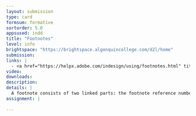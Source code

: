 ```yaml
---
layout: submission
type: card
formsum: formative
sortorder: 5.0
appsused: indd
title: "Footnotes"
level: info
brightspace: "https://brightspace.algonquincollege.com/d2l/home"
submission:
links: |
  - <a href="https://helpx.adobe.com/indesign/using/footnotes.html" title="Adobe Support: InDesign Footnotes" target="_blank">Adobe Support: Footnotes</a>
video: 
downloads: 
description: 
details: |
  A footnote consists of two linked parts: the footnote reference number that appears in text, and the footnote text that appears at the bottom of the column. You can create footnotes or import them from Word or RTF documents. Footnotes are automatically numbered as they are added to a document. Numbering restarts in each story. You can control the numbering style, appearance, and layout of footnotes. ... <cite>Source: <a href="https://helpx.adobe.com/indesign/using/footnotes.html" title="Adobe Support: InDesign Footnotes" target="_blank">Adobe Support</a></cite>
assignment: |
  
---
```

